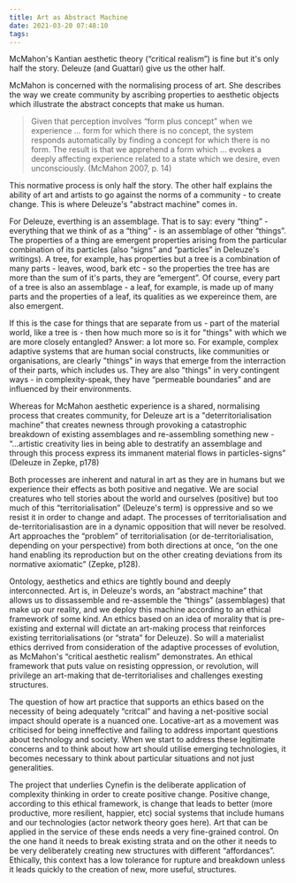 ```yaml
---
title: Art as Abstract Machine
date: 2021-03-20 07:48:10
tags:
---
```


McMahon's Kantian aesthetic theory (“critical realism”) is fine but it's only half the story. Deleuze (and Guattari) give us the other half.

McMahon is concerned with the normalising process of art. She describes the way we create community by ascribing properties to aesthetic objects which illustrate the abstract concepts that make us human.

> Given that perception involves “form plus concept” when we experience … form for which there is no concept, the system responds automatically by finding a concept for which there is no form. The result is that we apprehend a form which … evokes a deeply affecting experience related to a state which we desire, even unconsciously. (McMahon 2007, p. 14)

This normative process is only half the story. The other half explains the ability of art and artists to go against the norms of a community - to create change. This is where Deleuze's "abstract machine" comes in.

For Deleuze, everthing is an assemblage. That is to say: every “thing” - everything that we think of as a “thing” - is an assemblage of other “things”. The properties of a thing are emergent properties arising from the particular combination of its particles (also “signs” and “particles” in Deleuze's writings). A tree, for example, has properties but a tree is a combination of many parts - leaves, wood, bark etc - so the properties the tree has are more than the sum of it's parts, they are “emergent”. Of course, every part of a tree is also an assemblage - a leaf, for example, is made up of many parts and the properties of a leaf, its qualities as we expereince them, are also emergent.

If this is the case for things that are separate from us - part of the material world, like a tree is - then how much more so is it for "things" with which we are more closely entangled? Answer: a lot more so. For example, complex adaptive systems that are human social constructs, like communities or organisations, are clearly "things" in ways that emerge from the interraction of their parts, which includes us. They are also "things" in very contingent ways - in complexity-speak, they have “permeable boundaries” and are influenced by their environments.

Whereas for McMahon aesthetic experience is a shared, normalising process that creates community, for Deleuze art is a "deterritorialisation machine” that creates newness through provoking a catastrophic breakdown of existing assemblages and re-assembling something new - “...artistic creativity lies in being able to destratify an assemblage and through this process express its immanent material flows in particles-signs” (Deleuze in Zepke, p178)

Both processes are inherent and natural in art as they are in humans but we experience their effects as both positive and negative. We are social creatures who tell stories about the world and ourselves (positive) but too much of this “territorialisation” (Deleuze's term) is oppressive and so we resist it in order to change and adapt. The processes of territorialisation and de-territorialisastion are in a dynamic opposition that will never be resolved. Art approaches the “problem” of territorialisation (or de-territorialisation, depending on your perspective) from both directions at once, “on the one hand enabling its reproduction but on the other creating deviations from its normative axiomatic” (Zepke, p128).

Ontology, aesthetics and ethics are tightly bound and deeply interconnected. Art is, in Deleuze's words, an “abstract machine” that allows us to dissassemble and re-assemble the “things” (assemblages) that make up our reality, and we deploy this machine according to an ethical framework of some kind. An ethics based on an idea of morality that is pre-existing and external will dictate an art-making process that reinforces existing territorialisations (or “strata” for Deleuze). So will a materialist ethics derrived from consideration of the adaptive processes of evolution, as McMahon's “critical aesthetic realism” demonstrates. An ethical framework that puts value on resisting oppression, or revolution, will privilege an art-making that de-territorialises and challenges exesting structures.

The question of how art practice that supports an ethics based on the necessity of being adequately “critcal” and having a net-positive social impact should operate is a nuanced one. Locative-art as a movement was criticised for being inneffective and failing to address important questions about technology and society. When we start to address these legitimate concerns and to think about how art should utilise emerging technologies, it becomes necessary to think about particular situations and not just generalities.

The project that underlies Cynefin is the deliberate application of complexity thinking in order to create positive change. Positive change, according to this ethical framework, is change that leads to better (more productive, more resilient, happier, etc) social systems that include humans and our technologies (actor network theory goes here). Art that can be applied in the service of these ends needs a very fine-grained control. On the one hand it needs to break existing strata and on the other it needs to be very deliberately creating new structures with different “affordances”. Ethically, this context has a low tolerance for rupture and breakdown unless it leads quickly to the creation of new, more useful, structures.

